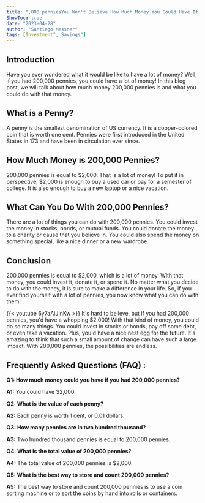 ```yaml
---
title: ",000 penniesYou Won't Believe How Much Money You Could Have If You Had 200,000 Pennies!"
ShowToc: true 
date: "2023-04-28"
author: "Santiago Messner" 
tags: [Investment", Savings"]
---
```

## Introduction

Have you ever wondered what it would be like to have a lot of money? Well, if you had 200,000 pennies, you could have a lot of money! In this blog post, we will talk about how much money 200,000 pennies is and what you could do with that money.

## What is a Penny?

A penny is the smallest denomination of US currency. It is a copper-colored coin that is worth one cent. Pennies were first introduced in the United States in 173 and have been in circulation ever since.

## How Much Money is 200,000 Pennies?

200,000 pennies is equal to $2,000. That is a lot of money! To put it in perspective, $2,000 is enough to buy a used car or pay for a semester of college. It is also enough to buy a new laptop or a nice vacation.

## What Can You Do With 200,000 Pennies?

There are a lot of things you can do with 200,000 pennies. You could invest the money in stocks, bonds, or mutual funds. You could donate the money to a charity or cause that you believe in. You could also spend the money on something special, like a nice dinner or a new wardrobe.

## Conclusion

200,000 pennies is equal to $2,000, which is a lot of money. With that money, you could invest it, donate it, or spend it. No matter what you decide to do with the money, it is sure to make a difference in your life. So, if you ever find yourself with a lot of pennies, you now know what you can do with them!

{{< youtube 6y7aAiJInKw >}} 
It's hard to believe, but if you had 200,000 pennies, you'd have a whopping $2,000! With that kind of money, you could do so many things. You could invest in stocks or bonds, pay off some debt, or even take a vacation. Plus, you'd have a nice nest egg for the future. It's amazing to think that such a small amount of change can have such a large impact. With 200,000 pennies, the possibilities are endless.

## Frequently Asked Questions (FAQ) :
**Q1: How much money could you have if you had 200,000 pennies?**

**A1:** You could have $2,000.

**Q2: What is the value of each penny?**

**A2:** Each penny is worth 1 cent, or 0.01 dollars.

**Q3: How many pennies are in two hundred thousand?**

**A3:** Two hundred thousand pennies is equal to 200,000 pennies.

**Q4: What is the total value of 200,000 pennies?**

**A4:** The total value of 200,000 pennies is $2,000.

**Q5: What is the best way to store and count 200,000 pennies?**

**A5:** The best way to store and count 200,000 pennies is to use a coin sorting machine or to sort the coins by hand into rolls or containers.





